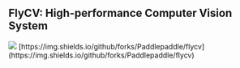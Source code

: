 ## FlyCV: High-performance Computer Vision System

<img src="https://img.shields.io/hexpm/l/apa" />
[https://img.shields.io/github/forks/Paddlepaddle/flycv](https://img.shields.io/github/forks/Paddlepaddle/flycv)
